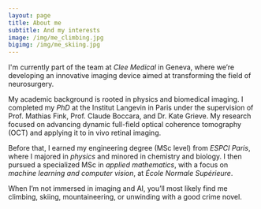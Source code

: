 ```yaml
---
layout: page
title: About me
subtitle: And my interests
image: /img/me_climbing.jpg
bigimg: /img/me_skiing.jpg
---
```


I'm currently part of the team at *Clee Medical* in Geneva, where we’re developing an innovative imaging device aimed at transforming the field of neurosurgery.

My academic background is rooted in physics and biomedical imaging. I completed my *PhD* at the Institut Langevin in Paris under the supervision of Prof. Mathias Fink, Prof. Claude Boccara, and Dr. Kate Grieve. My research focused on advancing dynamic full-field optical coherence tomography (OCT) and applying it to in vivo retinal imaging.

Before that, I earned my engineering degree (MSc level) from *ESPCI Paris*, where I majored in *physics* and minored in chemistry and biology. I then pursued a specialized MSc in *applied mathematics*, with a focus on *machine learning and computer vision*, at *École Normale Supérieure*.

When I’m not immersed in imaging and AI, you’ll most likely find me climbing, skiing, mountaineering, or unwinding with a good crime novel.